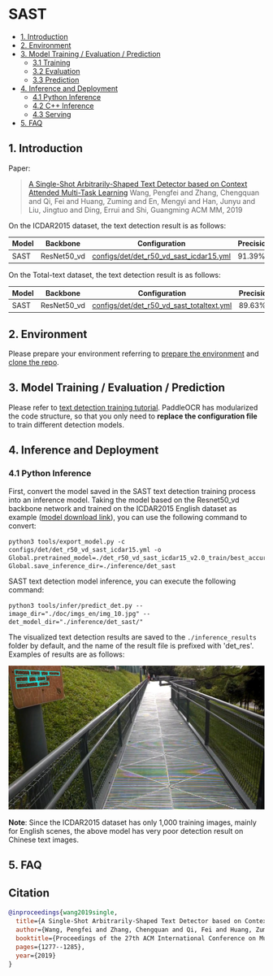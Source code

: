 # SAST

- [1. Introduction](#1)
- [2. Environment](#2)
- [3. Model Training / Evaluation / Prediction](#3)
    - [3.1 Training](#3-1)
    - [3.2 Evaluation](#3-2)
    - [3.3 Prediction](#3-3)
- [4. Inference and Deployment](#4)
    - [4.1 Python Inference](#4-1)
    - [4.2 C++ Inference](#4-2)
    - [4.3 Serving](#4-3)
- [5. FAQ](#5)

<a name="1"></a>
## 1. Introduction

Paper:
> [A Single-Shot Arbitrarily-Shaped Text Detector based on Context Attended Multi-Task Learning](https://arxiv.org/abs/1908.05498)
> Wang, Pengfei and Zhang, Chengquan and Qi, Fei and Huang, Zuming and En, Mengyi and Han, Junyu and Liu, Jingtuo and Ding, Errui and Shi, Guangming
> ACM MM, 2019

On the ICDAR2015 dataset, the text detection result is as follows:

|Model|Backbone|Configuration|Precision|Recall|Hmean|Download|
| --- | --- | --- | --- | --- | --- | --- |
|SAST|ResNet50_vd|[configs/det/det_r50_vd_sast_icdar15.yml](../../configs/det/det_r50_vd_sast_icdar15.yml)|91.39%|83.77%|87.42%|[训练模型](https://paddleocr.bj.bcebos.com/dygraph_v2.0/en/det_r50_vd_sast_icdar15_v2.0_train.tar)|


On the Total-text dataset, the text detection result is as follows:

|Model|Backbone|Configuration|Precision|Recall|Hmean|Download|
| --- | --- | --- | --- | --- | --- | --- |
|SAST|ResNet50_vd|[configs/det/det_r50_vd_sast_totaltext.yml](../../configs/det/det_r50_vd_sast_totaltext.yml)|89.63%|78.44%|83.66%|[训练模型](https://paddleocr.bj.bcebos.com/dygraph_v2.0/en/det_r50_vd_sast_totaltext_v2.0_train.tar)|


<a name="2"></a>
## 2. Environment
Please prepare your environment referring to [prepare the environment](./environment_en.md) and [clone the repo](./clone_en.md).


<a name="3"></a>
## 3. Model Training / Evaluation / Prediction

Please refer to [text detection training tutorial](./detection_en.md). PaddleOCR has modularized the code structure, so that you only need to **replace the configuration file** to train different detection models.

<a name="4"></a>
## 4. Inference and Deployment

<a name="4-1"></a>
### 4.1 Python Inference
First, convert the model saved in the SAST text detection training process into an inference model. Taking the model based on the Resnet50_vd backbone network and trained on the ICDAR2015 English dataset as example ([model download link](https://paddleocr.bj.bcebos.com/dygraph_v2.0/en/det_r50_vd_sast_icdar15_v2.0_train.tar)), you can use the following command to convert:

```shell
python3 tools/export_model.py -c configs/det/det_r50_vd_sast_icdar15.yml -o Global.pretrained_model=./det_r50_vd_sast_icdar15_v2.0_train/best_accuracy  Global.save_inference_dir=./inference/det_sast
```

SAST text detection model inference, you can execute the following command:

```shell
python3 tools/infer/predict_det.py --image_dir="./doc/imgs_en/img_10.jpg" --det_model_dir="./inference/det_sast/"
```

The visualized text detection results are saved to the `./inference_results` folder by default, and the name of the result file is prefixed with 'det_res'. Examples of results are as follows:

![](../imgs_results/det_res_img_10_sast.jpg)

**Note**: Since the ICDAR2015 dataset has only 1,000 training images, mainly for English scenes, the above model has very poor detection result on Chinese text images.


<a name="5"></a>
## 5. FAQ


## Citation

```bibtex
@inproceedings{wang2019single,
  title={A Single-Shot Arbitrarily-Shaped Text Detector based on Context Attended Multi-Task Learning},
  author={Wang, Pengfei and Zhang, Chengquan and Qi, Fei and Huang, Zuming and En, Mengyi and Han, Junyu and Liu, Jingtuo and Ding, Errui and Shi, Guangming},
  booktitle={Proceedings of the 27th ACM International Conference on Multimedia},
  pages={1277--1285},
  year={2019}
}
```
